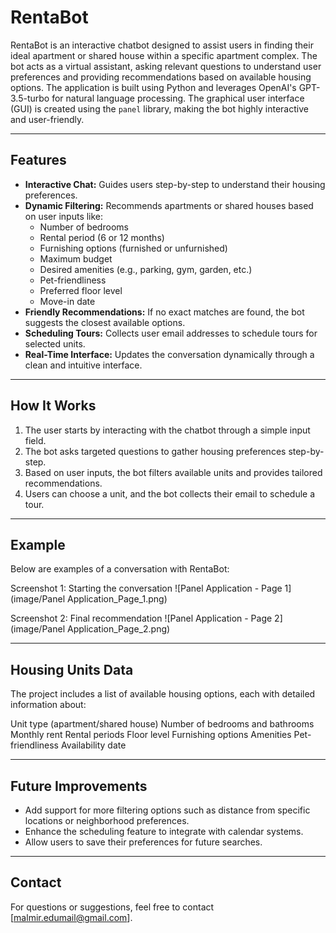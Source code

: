 # RentaBot

RentaBot is an interactive chatbot designed to assist users in finding their ideal apartment or shared house within a specific apartment complex. The bot acts as a virtual assistant, asking relevant questions to understand user preferences and providing recommendations based on available housing options. The application is built using Python and leverages OpenAI's GPT-3.5-turbo for natural language processing. The graphical user interface (GUI) is created using the `panel` library, making the bot highly interactive and user-friendly.

---

## Features

- **Interactive Chat:** Guides users step-by-step to understand their housing preferences.
- **Dynamic Filtering:** Recommends apartments or shared houses based on user inputs like:
  - Number of bedrooms
  - Rental period (6 or 12 months)
  - Furnishing options (furnished or unfurnished)
  - Maximum budget
  - Desired amenities (e.g., parking, gym, garden, etc.)
  - Pet-friendliness
  - Preferred floor level
  - Move-in date
- **Friendly Recommendations:** If no exact matches are found, the bot suggests the closest available options.
- **Scheduling Tours:** Collects user email addresses to schedule tours for selected units.
- **Real-Time Interface:** Updates the conversation dynamically through a clean and intuitive interface.

---

## How It Works

1. The user starts by interacting with the chatbot through a simple input field.
2. The bot asks targeted questions to gather housing preferences step-by-step.
3. Based on user inputs, the bot filters available units and provides tailored recommendations.
4. Users can choose a unit, and the bot collects their email to schedule a tour.

---

## Example

Below are examples of a conversation with RentaBot:

Screenshot 1: Starting the conversation
![Panel Application - Page 1](image/Panel Application_Page_1.png)

Screenshot 2: Final recommendation
![Panel Application - Page 2](image/Panel Application_Page_2.png)

---

## Housing Units Data

The project includes a list of available housing options, each with detailed information about:

Unit type (apartment/shared house)
Number of bedrooms and bathrooms
Monthly rent
Rental periods
Floor level
Furnishing options
Amenities
Pet-friendliness
Availability date

---

## Future Improvements

- Add support for more filtering options such as distance from specific locations or neighborhood preferences.
- Enhance the scheduling feature to integrate with calendar systems.
- Allow users to save their preferences for future searches.

---

## Contact

For questions or suggestions, feel free to contact [malmir.edumail@gmail.com].
